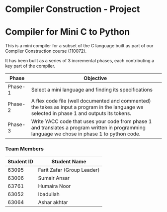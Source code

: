 Compiler Construction - Project 
===============================

# Compiler for Mini C to Python
This is a mini compiler for a subset of the C language built as part of our Compiler Construction course (110072).

It has been built as a series of 3 incremental phases, each contributing a key part of the compiler.

| Phase   | Objective                                                                                                                                         |
|---------|----------------------------------------------------------------------------------------------                                                     |
| Phase-1 | Select a mini language and finding its specifications |
| Phase-2 | A flex code file (well documented and commented) the takes as input a program in the language we selected in phase 1 and outputs its tokens.      |
| Phase-3 | Write YACC code that uses your code from phase 1 and translates a program written in programming language we chose in phase 1 to python code.     |               

### Team Members

| Student ID     | Student Name                |
| -------------  | -------------               |
| 63095          | Farit Zafar (Group Leader)  | 
| 63006          | Sumair Ansar                |
| 63761          | Humaira Noor                | 
| 63052          | Ibadullah                   |
| 63064          | Ashar akhtar                | 


